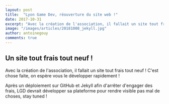 ```yaml
---
layout: post
title:  "Lyon Game Dev, réouverture du site web !"
date: 2017-10-31
excerpt: "Avec la création de l'association, il fallait un site tout frais tout neuf ! C'est chose faite, on espère..."
image: "/images/articles/20181008_jekyll.jpg"
author: antoinegouy
comments: true
---
```


## Un site tout frais tout neuf !
Avec la création de l'association, il fallait un site tout frais tout neuf ! 
C'est chose faite, on espère vous le développer rapidement !

Après un déploiement sur GitHub et Jekyll afin d'arrêter d'engager des frais, LGD devrait développer sa plateforme pour rendre visible pas mal de choses, stay tuned !